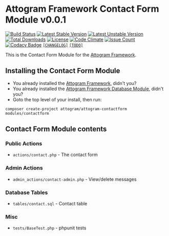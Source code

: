 # Attogram Framework Contact Form Module v0.0.1

[![Build Status](https://travis-ci.org/attogram/attogram-contactform.svg?branch=master)](https://travis-ci.org/attogram/attogram-contactform)
[![Latest Stable Version](https://poser.pugx.org/attogram/attogram-contactform/v/stable)](https://packagist.org/packages/attogram/attogram-contactform)
[![Latest Unstable Version](https://poser.pugx.org/attogram/attogram-contactform/v/unstable)](https://packagist.org/packages/attogram/attogram-contactform)
[![Total Downloads](https://poser.pugx.org/attogram/attogram-contactform/downloads)](https://packagist.org/packages/attogram/attogram-contactform)
[![License](https://poser.pugx.org/attogram/attogram-contactform/license)](https://github.com/attogram/attogram-contactform/blob/master/LICENSE.md)
[![Code Climate](https://codeclimate.com/github/attogram/attogram-contactform/badges/gpa.svg)](https://codeclimate.com/github/attogram/attogram-contactform)
[![Issue Count](https://codeclimate.com/github/attogram/attogram-contactform/badges/issue_count.svg)](https://codeclimate.com/github/attogram/attogram-contactform)
[![Codacy Badge](https://api.codacy.com/project/badge/Grade/ccc7d8a823254176bed3976cfa3bb2a6)](https://www.codacy.com/app/attogram-project/attogram-contactform?utm_source=github.com&amp;utm_medium=referral&amp;utm_content=attogram/attogram-contactform&amp;utm_campaign=Badge_Grade)
[`[CHANGELOG]`](https://github.com/attogram/attogram-contactform/blob/master/CHANGELOG.md)
[`[TODO]`](https://github.com/attogram/attogram-contactform/blob/master/TODO.md)

This is the Contact Form Module for the [Attogram Framework](https://github.com/attogram/attogram).

## Installing the Contact Form Module

* You already installed the
  [Attogram Framework](https://github.com/attogram/attogram), didn't you?
* You already installed the
  [Attogram Framework Database Module](https://github.com/attogram/attogram-database), didn't you?
* Goto the top level of your install, then run:

```
composer create-project attogram/attogram-contactform modules/contactform
```

## Contact Form Module contents

### Public Actions

* `actions/contact.php` - The contact form

### Admin Actions

* `admin_actions/contact-admin.php` - View/delete messages

### Database Tables

* `tables/contact.sql` - Contact  table

### Misc

* `tests/BaseTest.php` - phpunit tests
